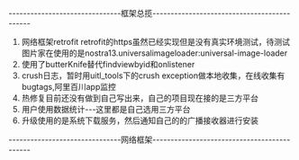 

-------------------------------框架总揽--------------------------------------------
1. 网络框架retrofit
   retrofit的https虽然已经实现但是没有真实环境测试，待测试
   图片家在使用的是nostra13.universalimageloader:universal-image-loader
2. 使用了butterKnife替代findviewbyid和onlistener
3. crush日志，暂时用uitl_tools下的crush exception做本地收集，在线收集有bugtags,阿里百川app监控
4. 热修复目前还没有做到自己写出来，自己的项目现在接的是三方平台
5. 用户使用数据统计---这里都是自己选用三方平台  
6. 升级使用的是系统下载服务，然后通知自己的的广播接收器进行安装




   







-------------------------------网络框架--------------------------------------------




